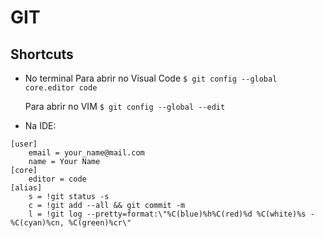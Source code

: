 # GIT
## Shortcuts
- No terminal
Para abrir no Visual Code
`$ git config --global core.editor code`

	Para abrir no VIM
`$ git config --global --edit`

- Na IDE:
```
[user]
	email = your_name@mail.com
	name = Your Name
[core]
	editor = code
[alias]
	s = !git status -s
	c = !git add --all && git commit -m
	l = !git log --pretty=format:\"%C(blue)%h%C(red)%d %C(white)%s - %C(cyan)%cn, %C(green)%cr\"
```
